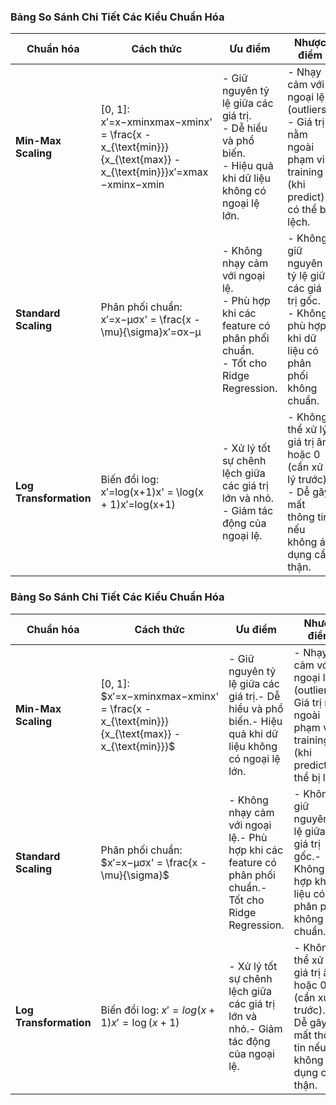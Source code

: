 
### Bảng So Sánh Chi Tiết Các Kiểu Chuẩn Hóa

| **Chuẩn hóa**          | **Cách thức**                                                                                                   | **Ưu điểm**                                                                                                         | **Nhược điểm**                                                                                                 |
| ---------------------- | --------------------------------------------------------------------------------------------------------------- | ------------------------------------------------------------------------------------------------------------------- | -------------------------------------------------------------------------------------------------------------- |
| **Min-Max Scaling**    | [0, 1]: x′=x−xminxmax−xminx' = \frac{x - x_{\text{min}}}{x_{\text{max}} - x_{\text{min}}}x′=xmax​−xmin​x−xmin​​ | - Giữ nguyên tỷ lệ giữa các giá trị.  <br>- Dễ hiểu và phổ biến.  <br>- Hiệu quả khi dữ liệu không có ngoại lệ lớn. | - Nhạy cảm với ngoại lệ (outliers).  <br>- Giá trị nằm ngoài phạm vi training (khi predict) có thể bị lệch.    |
| **Standard Scaling**   | Phân phối chuẩn: x′=x−μσx' = \frac{x - \mu}{\sigma}x′=σx−μ​                                                     | - Không nhạy cảm với ngoại lệ.  <br>- Phù hợp khi các feature có phân phối chuẩn.  <br>- Tốt cho Ridge Regression.  | - Không giữ nguyên tỷ lệ giữa các giá trị gốc.  <br>- Không phù hợp khi dữ liệu có phân phối không chuẩn.      |
| **Log Transformation** | Biến đổi log: x′=log⁡(x+1)x' = \log(x + 1)x′=log(x+1)                                                           | - Xử lý tốt sự chênh lệch giữa các giá trị lớn và nhỏ.  <br>- Giảm tác động của ngoại lệ.                           | - Không thể xử lý giá trị âm hoặc 0 (cần xử lý trước).  <br>- Dễ gây mất thông tin nếu không áp dụng cẩn thận. |

### Bảng So Sánh Chi Tiết Các Kiểu Chuẩn Hóa

| **Chuẩn hóa**          | **Cách thức**                                                                               | **Ưu điểm**                                                                                             | **Nhược điểm**                                                                                           |
| ---------------------- | ------------------------------------------------------------------------------------------- | ------------------------------------------------------------------------------------------------------- | -------------------------------------------------------------------------------------------------------- |
| **Min-Max Scaling**    | [0, 1]: $x′=x−xminxmax−xminx' = \frac{x - x_{\text{min}}}{x_{\text{max}} - x_{\text{min}}}$ | - Giữ nguyên tỷ lệ giữa các giá trị.- Dễ hiểu và phổ biến.- Hiệu quả khi dữ liệu không có ngoại lệ lớn. | - Nhạy cảm với ngoại lệ (outliers).- Giá trị nằm ngoài phạm vi training (khi predict) có thể bị lệch.    |
| **Standard Scaling**   | Phân phối chuẩn: $x′=x−μσx' = \frac{x - \mu}{\sigma}$                                       | - Không nhạy cảm với ngoại lệ.- Phù hợp khi các feature có phân phối chuẩn.- Tốt cho Ridge Regression.  | - Không giữ nguyên tỷ lệ giữa các giá trị gốc.- Không phù hợp khi dữ liệu có phân phối không chuẩn.      |
| **Log Transformation** | Biến đổi log: $x′=log⁡(x+1)x' = \log(x + 1)$                                                | - Xử lý tốt sự chênh lệch giữa các giá trị lớn và nhỏ.- Giảm tác động của ngoại lệ.                     | - Không thể xử lý giá trị âm hoặc 0 (cần xử lý trước).- Dễ gây mất thông tin nếu không áp dụng cẩn thận. |

